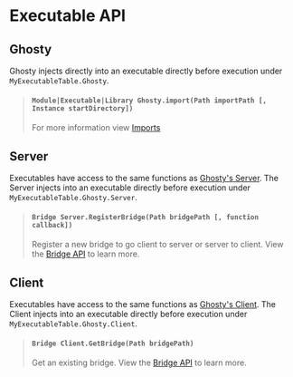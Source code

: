 # Executable API

## Ghosty
Ghosty injects directly into an executable directly before execution under `MyExecutableTable.Ghosty`.
> #### `Module|Executable|Library Ghosty.import(Path importPath [, Instance startDirectory])`
> For more information view [Imports](../../start/#imports)

## Server
Executables have access to the same functions as [Ghosty's Server](../Ghosty/#server). The Server injects into an executable directly before execution under `MyExecutableTable.Ghosty.Server`.

> #### `Bridge Server.RegisterBridge(Path bridgePath [, function callback])`
> Register a new bridge to go client to server or server to client. View the [Bridge API](../bridges) to learn more.

## Client
Executables have access to the same functions as [Ghosty's Client](../Ghosty/#client). The Client injects into an executable directly before execution under `MyExecutableTable.Ghosty.Client`.

> #### `Bridge Client.GetBridge(Path bridgePath)`
> Get an existing bridge. View the [Bridge API](../bridges) to learn more.